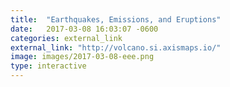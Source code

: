 ```yaml
---
title:  "Earthquakes, Emissions, and Eruptions"
date:   2017-03-08 16:03:07 -0600
categories: external_link
external_link: "http://volcano.si.axismaps.io/"
image: images/2017-03-08-eee.png
type: interactive
---
```

